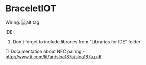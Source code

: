# BraceletIOT

Wiring:
![alt tag](http://s27.postimg.org/88akck9mb/bracelet_bb.png)

IDE:
1. Don't forget to include libraries from "Libraries for IDE" folder

TI Documentation about NFC pairing - http://www.ti.com/lit/an/sloa187a/sloa187a.pdf
